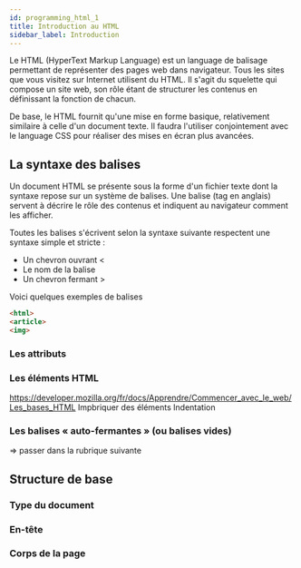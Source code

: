 ```yaml
---
id: programming_html_1
title: Introduction au HTML
sidebar_label: Introduction
---
```


Le HTML (HyperText Markup Language) est un language de balisage permettant de représenter des pages web dans navigateur. Tous les sites que vous visitez sur Internet utilisent du HTML. Il s'agit du squelette qui compose un site web, son rôle étant de structurer les contenus en définissant la fonction de chacun.

De base, le HTML fournit qu'une mise en forme basique, relativement similaire à celle d'un document texte. Il faudra l'utiliser conjointement avec le language CSS pour réaliser des mises en écran plus avancées.

## La syntaxe des balises

Un document HTML se présente sous la forme d'un fichier texte dont la syntaxe repose sur un système de balises. Une balise (tag en anglais) servent à décrire le rôle des contenus et indiquent au navigateur comment les afficher.

Toutes les balises s'écrivent selon la syntaxe suivante respectent une syntaxe simple et stricte :

- Un chevron ouvrant <
- Le nom de la balise
- Un chevron fermant >

Voici quelques exemples de balises

```html
<html>
<article>
<img>
```

### Les attributs

### Les éléments HTML
https://developer.mozilla.org/fr/docs/Apprendre/Commencer_avec_le_web/Les_bases_HTML
Impbriquer des éléments
Indentation
### Les balises « auto-fermantes » (ou balises vides)

=> passer dans la rubrique suivante
## Structure de base
### Type du document

### En-tête

### Corps de la page
